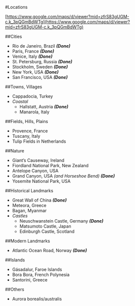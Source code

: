 #Locations

[https://www.google.com/maps/d/viewer?mid=zfrS83gUGM-c.k_3pQGmBdWTg](https://www.google.com/maps/d/viewer?mid=zfrS83gUGM-c.k_3pQGmBdWTg)

##Cities
- Rio de Janeiro, Brazil ***(Done)***
- Paris, France ***(Done)***
- Venice, Italy ***(Done)***
- St. Petersburg, Russia ***(Done)***
- Stockholm, Sweden ***(Done)***
- New York, USA ***(Done)***
- San Francisco, USA ***(Done)***

##Towns, Villages
- Cappadocia, Turkey
- *Coastal*
    - Hallstatt, Austria ***(Done)***
    - Manarola, Italy

##Fields, Hills, Plains
- Provence, France
- Tuscany, Italy
- Tulip Fields in Netherlands

##Nature
- Giant’s Causeway, Ireland
- Fiordland National Park, New Zealand
- Antelope Canyon, USA
- Grand Canyon, USA *(and Horseshoe Bend)* ***(Done)***
- Yosemite National Park, USA

##Historical Landmarks
- Great Wall of China ***(Done)***
- Meteora, Greece
- Bagan, Myanmar
- *Castles*
    - Neuschwanstein Castle, Germany ***(Done)***
    - Matsumoto Castle, Japan
    - Edinburgh Castle, Scotland

##Modern Landmarks
- Atlantic Ocean Road, Norway ***(Done)***

##Islands
- Gásadalur, Faroe Islands
- Bora Bora, French Polynesia
- Santorini, Greece

##Others
- Aurora borealis/australis
